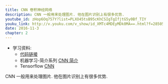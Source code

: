 ```yaml
---
title: CNN 卷积神经网络
description: CNN 一般用来处理图片. 他在图片识别上有很多优势.
youtube_id: zHop6Oq757Y?list=PLXO45tsB95cKhCSIgTgIfjtG5y0Bf_TIY
youku_link: http://v.youku.com/v_show/id_XMTc4MDEyMDk0MA==.html?f=28505797&o=1
date: 2016-11-3
chapter: 2
---
```

* 学习资料:
  * [代码链接](https://github.com/MorvanZhou/tutorials/blob/master/kerasTUT/6-CNN_example.py)
  * 机器学习-简介系列 [CNN 简介](#)
  * Tensorflow [CNN](#)
  
CNN 一般用来处理图片. 他在图片识别上有很多优势.